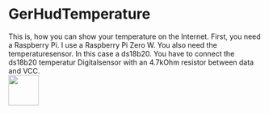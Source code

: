 # GerHudTemperature


This is, how you can show your temperature on the Internet. First, you need a Raspberry Pi. I use a Raspberry Pi Zero W. You also need the temperaturesensor. In this case a ds18b20. You have to connect the ds18b20 temperatur Digitalsensor with an 4.7kOhm resistor between data and VCC.<br>
<img src="https://github.com/GerHud/GerHudTemperature/assets/113985447/f18b8b5d-ec12-428b-8e68-5794142caf19" height="60" width="60">
<!--![ZeroTemperature](https://github.com/GerHud/GerHudTemperature/assets/113985447/f18b8b5d-ec12-428b-8e68-5794142caf19)-->
